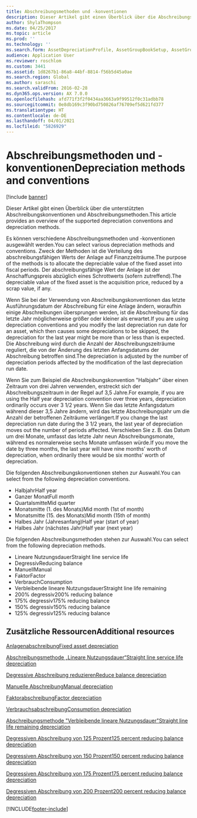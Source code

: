```yaml
---
title: Abschreibungsmethoden und -konventionen
description: Dieser Artikel gibt einen Überblick über die Abschreibungskonventionen und Abschreibungsmethoden, die von Microsoft Dynamics 365 Finance unterstützt werden.
author: ShylaThompson
ms.date: 04/25/2017
ms.topic: article
ms.prod: ''
ms.technology: ''
ms.search.form: AssetDepreciationProfile, AssetGroupBookSetup, AssetGroupDepBookSetup
audience: Application User
ms.reviewer: roschlom
ms.custom: 3441
ms.assetid: 1d8267b1-86a8-44bf-8814-f56b5d45a0ae
ms.search.region: Global
ms.author: saraschi
ms.search.validFrom: 2016-02-28
ms.dyn365.ops.version: AX 7.0.0
ms.openlocfilehash: afd771f3f2f0434aa3663a9f99512f0c31adbb78
ms.sourcegitcommit: 0e8db169c3f90bd750826af76709ef5d621fd377
ms.translationtype: HT
ms.contentlocale: de-DE
ms.lasthandoff: 04/01/2021
ms.locfileid: "5826929"
---
```

# <a name="depreciation-methods-and-conventions"></a><span data-ttu-id="f6ffd-103">Abschreibungsmethoden und -konventionen</span><span class="sxs-lookup"><span data-stu-id="f6ffd-103">Depreciation methods and conventions</span></span>

[!include [banner](../includes/banner.md)]

<span data-ttu-id="f6ffd-104">Dieser Artikel gibt einen Überblick über die unterstützten Abschreibungskonventionen und Abschreibungsmethoden.</span><span class="sxs-lookup"><span data-stu-id="f6ffd-104">This article provides an overview of the supported depreciation conventions and depreciation methods.</span></span>

<span data-ttu-id="f6ffd-105">Es können verschiedene Abschreibungsmethoden und -konventionen ausgewählt werden.</span><span class="sxs-lookup"><span data-stu-id="f6ffd-105">You can select various depreciation methods and conventions.</span></span> <span data-ttu-id="f6ffd-106">Zweck der Methoden ist die Verteilung des abschreibungsfähigen Werts der Anlage auf Finanzzeiträume.</span><span class="sxs-lookup"><span data-stu-id="f6ffd-106">The purpose of the methods is to allocate the depreciable value of the fixed asset into fiscal periods.</span></span> <span data-ttu-id="f6ffd-107">Der abschreibungsfähige Wert der Anlage ist der Anschaffungspreis abzüglich eines Schrottwerts (sofern zutreffend).</span><span class="sxs-lookup"><span data-stu-id="f6ffd-107">The depreciable value of the fixed asset is the acquisition price, reduced by a scrap value, if any.</span></span> 

<span data-ttu-id="f6ffd-108">Wenn Sie bei der Verwendung von Abschreibungskonventionen das letzte Ausführungsdatum der Abschreibung für eine Anlage ändern, woraufhin einige Abschreibungen übersprungen werden, ist die Abschreibung für das letzte Jahr möglicherweise größer oder kleiner als erwartet.</span><span class="sxs-lookup"><span data-stu-id="f6ffd-108">If you are using depreciation conventions and you modify the last depreciation run date for an asset, which then causes some depreciations to be skipped, the depreciation for the last year might be more than or less than is expected.</span></span> <span data-ttu-id="f6ffd-109">Die Abschreibung wird durch die Anzahl der Abschreibungszeiträume reguliert, die von der Änderung des letzten Anfangsdatums der Abschreibung betroffen sind.</span><span class="sxs-lookup"><span data-stu-id="f6ffd-109">The depreciation is adjusted by the number of depreciation periods affected by the modification of the last depreciation run date.</span></span>

<span data-ttu-id="f6ffd-110">Wenn Sie zum Beispiel die Abschreibungskonvention "Halbjahr" über einen Zeitraum von drei Jahren verwenden, erstreckt sich der Abschreibungszeitraum in der Regel auf 3,5 Jahre.</span><span class="sxs-lookup"><span data-stu-id="f6ffd-110">For example, if you are using the Half year depreciation convention over three years, depreciation ordinarily occurs over 3 1/2 years.</span></span> <span data-ttu-id="f6ffd-111">Wenn Sie das letzte Anfangsdatum während dieser 3,5 Jahre ändern, wird das letzte Abschreibungsjahr um die Anzahl der betroffenen Zeiträume verlängert.</span><span class="sxs-lookup"><span data-stu-id="f6ffd-111">If you change the last depreciation run date during the 3 1/2 years, the last year of depreciation moves out the number of periods affected.</span></span> <span data-ttu-id="f6ffd-112">Verschieben Sie z. B. das Datum um drei Monate, umfasst das letzte Jahr neun Abschreibungsmonate, während es normalerweise sechs Monate umfassen würde.</span><span class="sxs-lookup"><span data-stu-id="f6ffd-112">If you move the date by three months, the last year will have nine months’ worth of depreciation, when ordinarily there would be six months’ worth of depreciation.</span></span>

<span data-ttu-id="f6ffd-113">Die folgenden Abschreibungskonventionen stehen zur Auswahl.</span><span class="sxs-lookup"><span data-stu-id="f6ffd-113">You can select from the following depreciation conventions.</span></span>


-   <span data-ttu-id="f6ffd-114">Halbjahr</span><span class="sxs-lookup"><span data-stu-id="f6ffd-114">Half year</span></span>
-   <span data-ttu-id="f6ffd-115">Ganzer Monat</span><span class="sxs-lookup"><span data-stu-id="f6ffd-115">Full month</span></span>
-   <span data-ttu-id="f6ffd-116">Quartalsmitte</span><span class="sxs-lookup"><span data-stu-id="f6ffd-116">Mid quarter</span></span>
-   <span data-ttu-id="f6ffd-117">Monatsmitte (1. des Monats)</span><span class="sxs-lookup"><span data-stu-id="f6ffd-117">Mid month (1st of month)</span></span>
-   <span data-ttu-id="f6ffd-118">Monatsmitte (15. des Monats)</span><span class="sxs-lookup"><span data-stu-id="f6ffd-118">Mid month (15th of month)</span></span>
-   <span data-ttu-id="f6ffd-119">Halbes Jahr (Jahresanfang)</span><span class="sxs-lookup"><span data-stu-id="f6ffd-119">Half year (start of year)</span></span>
-   <span data-ttu-id="f6ffd-120">Halbes Jahr (nächstes Jahr)</span><span class="sxs-lookup"><span data-stu-id="f6ffd-120">Half year (next year)</span></span>

<span data-ttu-id="f6ffd-121">Die folgenden Abschreibungsmethoden stehen zur Auswahl.</span><span class="sxs-lookup"><span data-stu-id="f6ffd-121">You can select from the following depreciation methods.</span></span>
-   <span data-ttu-id="f6ffd-122">Lineare Nutzungsdauer</span><span class="sxs-lookup"><span data-stu-id="f6ffd-122">Straight line service life</span></span>
-   <span data-ttu-id="f6ffd-123">Degressiv</span><span class="sxs-lookup"><span data-stu-id="f6ffd-123">Reducing balance</span></span>
-   <span data-ttu-id="f6ffd-124">Manuell</span><span class="sxs-lookup"><span data-stu-id="f6ffd-124">Manual</span></span>
-   <span data-ttu-id="f6ffd-125">Faktor</span><span class="sxs-lookup"><span data-stu-id="f6ffd-125">Factor</span></span>
-   <span data-ttu-id="f6ffd-126">Verbrauch</span><span class="sxs-lookup"><span data-stu-id="f6ffd-126">Consumption</span></span>
-   <span data-ttu-id="f6ffd-127">Verbleibende lineare Nutzungsdauer</span><span class="sxs-lookup"><span data-stu-id="f6ffd-127">Straight line life remaining</span></span>
-   <span data-ttu-id="f6ffd-128">200% degressiv</span><span class="sxs-lookup"><span data-stu-id="f6ffd-128">200% reducing balance</span></span>
-   <span data-ttu-id="f6ffd-129">175% degressiv</span><span class="sxs-lookup"><span data-stu-id="f6ffd-129">175% reducing balance</span></span>
-   <span data-ttu-id="f6ffd-130">150% degressiv</span><span class="sxs-lookup"><span data-stu-id="f6ffd-130">150% reducing balance</span></span>
-   <span data-ttu-id="f6ffd-131">125% degressiv</span><span class="sxs-lookup"><span data-stu-id="f6ffd-131">125% reducing balance</span></span>





<a name="additional-resources"></a><span data-ttu-id="f6ffd-132">Zusätzliche Ressourcen</span><span class="sxs-lookup"><span data-stu-id="f6ffd-132">Additional resources</span></span>
--------

[<span data-ttu-id="f6ffd-133">Anlagenabschreibung</span><span class="sxs-lookup"><span data-stu-id="f6ffd-133">Fixed asset depreciation</span></span>](fixed-asset-depreciation.md)

[<span data-ttu-id="f6ffd-134">Abschreibungsmethode „Lineare Nutzungsdauer“</span><span class="sxs-lookup"><span data-stu-id="f6ffd-134">Straight line service life depreciation</span></span>](Straight-line-service-life-depreciation.md)

[<span data-ttu-id="f6ffd-135">Degressive Abschreibung reduzieren</span><span class="sxs-lookup"><span data-stu-id="f6ffd-135">Reduce balance depreciation</span></span>](reduce-balance-depreciation.md)

[<span data-ttu-id="f6ffd-136">Manuelle Abschreibung</span><span class="sxs-lookup"><span data-stu-id="f6ffd-136">Manual depreciation</span></span>](manual-depreciation.md)

[<span data-ttu-id="f6ffd-137">Faktorabschreibung</span><span class="sxs-lookup"><span data-stu-id="f6ffd-137">Factor depreciation</span></span>](factor-depreciation.md)

[<span data-ttu-id="f6ffd-138">Verbrauchsabschreibung</span><span class="sxs-lookup"><span data-stu-id="f6ffd-138">Consumption depreciation</span></span>](consumption-depreciation.md)

[<span data-ttu-id="f6ffd-139">Abschreibungsmethode "Verbleibende lineare Nutzungsdauer"</span><span class="sxs-lookup"><span data-stu-id="f6ffd-139">Straight line life remaining depreciation</span></span>](straight-line-life-remaining-depreciation.md)

[<span data-ttu-id="f6ffd-140">Degressiven Abschreibung von 125 Prozent</span><span class="sxs-lookup"><span data-stu-id="f6ffd-140">125 percent reducing balance depreciation</span></span>](125-percent-reducing-balance-depreciation.md)

[<span data-ttu-id="f6ffd-141">Degressiven Abschreibung von 150 Prozent</span><span class="sxs-lookup"><span data-stu-id="f6ffd-141">150 percent reducing balance depreciation</span></span>](150-percent-reducing-balance-depreciation.md)

[<span data-ttu-id="f6ffd-142">Degressiven Abschreibung von 175 Prozent</span><span class="sxs-lookup"><span data-stu-id="f6ffd-142">175 percent reducing balance depreciation</span></span>](175-percent-reducing-balance-depreciation.md)

[<span data-ttu-id="f6ffd-143">Degressiven Abschreibung von 200 Prozent</span><span class="sxs-lookup"><span data-stu-id="f6ffd-143">200 percent reducing balance depreciation</span></span>](200-percent-reducing-balance-depreciation.md)





[!INCLUDE[footer-include](../../includes/footer-banner.md)]
